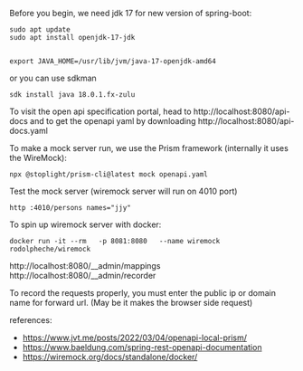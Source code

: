 Before you begin, we need jdk 17 for new version of spring-boot:

```
sudo apt update
sudo apt install openjdk-17-jdk


export JAVA_HOME=/usr/lib/jvm/java-17-openjdk-amd64
```

or you can use sdkman

```
sdk install java 18.0.1.fx-zulu

```


To visit the open api specification portal, head to http://localhost:8080/api-docs and to get the openapi yaml by downloading http://localhost:8080/api-docs.yaml



To make a mock server run, we use the Prism framework (internally it uses the WireMock):
```
npx @stoplight/prism-cli@latest mock openapi.yaml
```

Test the mock server (wiremock server will run on 4010 port)
```
http :4010/persons names="jjy"
```


To spin up wiremock server with docker:
```
docker run -it --rm   -p 8081:8080   --name wiremock  rodolpheche/wiremock
```


 http://localhost:8080/__admin/mappings 
 http://localhost:8080/__admin/recorder


To record the requests properly, you must enter the public ip or domain name for forward url. (May be it makes the browser side request)

references:

- https://www.jvt.me/posts/2022/03/04/openapi-local-prism/
- https://www.baeldung.com/spring-rest-openapi-documentation
- https://wiremock.org/docs/standalone/docker/
